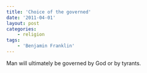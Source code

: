 ```yaml
---
title: 'Choice of the governed'
date: '2011-04-01'
layout: post
categories:
    - religion
tags:
    - 'Benjamin Franklin'
---
```


Man will ultimately be governed by God or by tyrants.